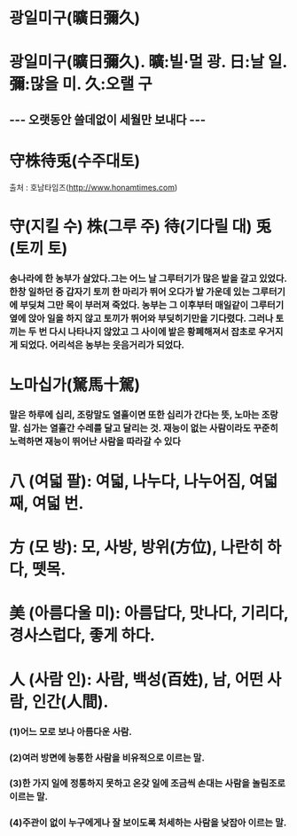 # 광일미구(曠日彌久)
# 광일미구(曠日彌久). 曠:빌‧멀 광. 日:날 일. 彌:많을 미. 久:오랠 구
## --- 오랫동안 쓸데없이 세월만 보내다 ---

# 守株待兎(수주대토)
출처 : 호남타임즈(http://www.honamtimes.com)
# 守(지킬 수) 株(그루 주) 待(기다릴 대) 兎(토끼 토)
### 송나라에 한 농부가 살았다.그는 어느 날 그루터기가 많은 밭을 갈고 있었다. 한창 일하던 중 갑자기 토끼 한 마리가 뛰어 오다가 밭 가운데 있는 그루터기에 부딪쳐 그만 목이 부러져 죽었다. 농부는 그 이후부터 매일같이 그루터기 옆에 앉아 일을 하지 않고 토끼가 뛰어와 부딪히기만을 기다렸다. 그러나 토끼는 두 번 다시 나타나지 않았고 그 사이에 밭은 황폐해져서 잡초로 우거지게 되었다. 어리석은 농부는 웃음거리가 되었다.

# 노마십가(駑馬十駕)
### 말은 하루에 십리, 조랑말도 열흘이면 또한 십리가 간다는 뜻, 노마는 조랑말. 십가는 열흘간 수레를 달고 달리는 것. 재능이 없는 사람이라도 꾸준히 노력하면 재능이 뛰어난 사람을 따라갈 수 있다

# 八 (여덟 팔): 여덟, 나누다, 나누어짐, 여덟째, 여덟 번.
# 方 (모 방): 모, 사방, 방위(方位), 나란히 하다, 뗏목.
# 美 (아름다울 미): 아름답다, 맛나다, 기리다, 경사스럽다, 좋게 하다.
# 人 (사람 인): 사람, 백성(百姓), 남, 어떤 사람, 인간(人間).
### (1)어느 모로 보나 아름다운 사람.
### (2)여러 방면에 능통한 사람을 비유적으로 이르는 말. 
### (3)한 가지 일에 정통하지 못하고 온갖 일에 조금씩 손대는 사람을 놀림조로 이르는 말. 
### (4)주관이 없이 누구에게나 잘 보이도록 처세하는 사람을 낮잡아 이르는 말.
